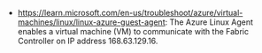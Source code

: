 - https://learn.microsoft.com/en-us/troubleshoot/azure/virtual-machines/linux/linux-azure-guest-agent: The Azure Linux Agent enables a virtual machine (VM) to communicate with the Fabric Controller on IP address 168.63.129.16.
